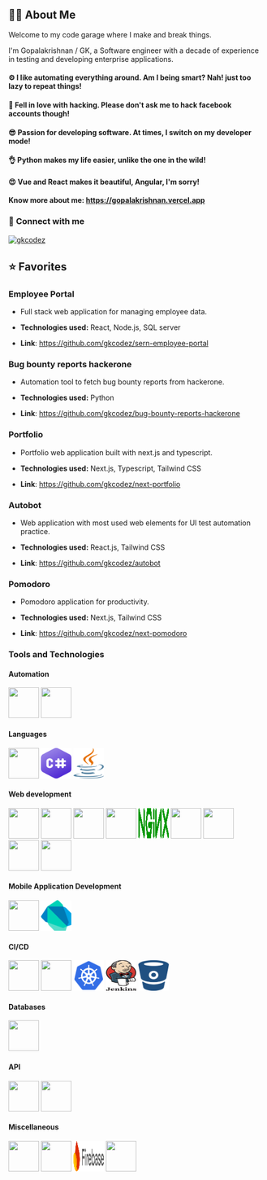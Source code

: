 ## 👨‍💻 About Me

Welcome to my code garage where I make and break things.

I'm Gopalakrishnan / GK, a Software engineer with a decade of experience in testing and developing enterprise
applications.

#### ⚙️ I like automating everything around. Am I being smart? Nah! just too lazy to repeat things!

#### 🥰 Fell in love with hacking. Please don't ask me to hack facebook accounts though!

#### 😎 Passion for developing software. At times, I switch on my developer mode!

#### 👌 Python makes my life easier, unlike the one in the wild!

#### 😍 Vue and React makes it beautiful, Angular, I'm sorry!

#### Know more about me: https://gopalakrishnan.vercel.app

### 🔗 **Connect with me**

<p align="left">
<a href="https://linkedin.com/in/gkcodez" target="blank">
<img align="center" src="https://raw.githubusercontent.com/gilbarbara/logos/refs/heads/main/logos/linkedin-icon.svg" alt="gkcodez" height="40" width="40" />
</a>
</p>

## ⭐ Favorites

### Employee Portal

- Full stack web application for managing employee data.

- **Technologies used:** React, Node.js, SQL server

- **Link**: https://github.com/gkcodez/sern-employee-portal

### Bug bounty reports hackerone

- Automation tool to fetch bug bounty reports from hackerone.

- **Technologies used:** Python

- **Link**: https://github.com/gkcodez/bug-bounty-reports-hackerone

### Portfolio

- Portfolio web application built with next.js and typescript.

- **Technologies used:** Next.js, Typescript, Tailwind CSS

- **Link**: https://github.com/gkcodez/next-portfolio

### Autobot

- Web application with most used web elements for UI test automation practice.

- **Technologies used:** React.js, Tailwind CSS

- **Link**: https://github.com/gkcodez/autobot

### Pomodoro

- Pomodoro application for productivity.

- **Technologies used:** Next.js, Tailwind CSS

- **Link**: https://github.com/gkcodez/next-pomodoro

### Tools and Technologies

#### Automation

<p align="left">
    <img src="https://raw.githubusercontent.com/gilbarbara/logos/refs/heads/main/logos/selenium.svg" width="60" height="60"/>
    <img src="https://raw.githubusercontent.com/gilbarbara/logos/refs/heads/main/logos/cypress-icon.svg" width="60" height="60"/>
</p>

#### Languages

<p align="left">
    <img src="https://raw.githubusercontent.com/gilbarbara/logos/refs/heads/main/logos/python.svg" width="60" height="60"/>
    <img src="https://raw.githubusercontent.com/gilbarbara/logos/refs/heads/main/logos/c-sharp.svg" width="60" height="60"/>
    <img src="https://raw.githubusercontent.com/gilbarbara/logos/refs/heads/main/logos/java.svg" width="60" height="60"/>
</p>

#### Web development

<p align="left">
    <img src="https://raw.githubusercontent.com/gilbarbara/logos/refs/heads/main/logos/html-5.svg" width="60" height="60"/>
    <img src="https://raw.githubusercontent.com/gilbarbara/logos/refs/heads/main/logos/bootstrap.svg" width="60" height="60"/> 
    <img src="https://raw.githubusercontent.com/gilbarbara/logos/refs/heads/main/logos/javascript.svg" width="60" height="60"/> 
    <img src="https://raw.githubusercontent.com/gilbarbara/logos/refs/heads/main/logos/typescript-icon.svg" width="60" height="60"/>
    <img src="https://raw.githubusercontent.com/gilbarbara/logos/refs/heads/main/logos/nginx.svg" width="60" height="60"/> 
    <img src="https://raw.githubusercontent.com/gilbarbara/logos/refs/heads/main/logos/nodejs-icon.svg" width="60" height="60"/> 
   <img src="https://raw.githubusercontent.com/gilbarbara/logos/refs/heads/main/logos/angular-icon.svg" width="60" height="60" style="margin-left='50pt'"/> 
    <img src="https://raw.githubusercontent.com/gilbarbara/logos/refs/heads/main/logos/react.svg" width="60" height="60"/> 
    <img src="https://raw.githubusercontent.com/gilbarbara/logos/refs/heads/main/logos/vue.svg" width="60" height="60"/> 
</p>

#### Mobile Application Development

<p align="left">
    <img src="https://raw.githubusercontent.com/gilbarbara/logos/refs/heads/main/logos/flutter.svg" width="60" height="60"/> 
    <img src="https://raw.githubusercontent.com/gilbarbara/logos/refs/heads/main/logos/dart.svg" width="60" height="60"/> 
</p>

#### CI/CD

<p align="left">
  <img src="https://raw.githubusercontent.com/gilbarbara/logos/refs/heads/main/logos/git-icon.svg" width="60" height="60"/>
<img src="https://raw.githubusercontent.com/gilbarbara/logos/refs/heads/main/logos/docker-icon.svg" width="60" height="60"/>
    <img src="https://raw.githubusercontent.com/gilbarbara/logos/refs/heads/main/logos/kubernetes.svg" width="60" height="60"/> 
    <img src="https://raw.githubusercontent.com/gilbarbara/logos/refs/heads/main/logos/jenkins.svg" width="60" height="60"/> 
    <img src="https://raw.githubusercontent.com/gilbarbara/logos/refs/heads/main/logos/bitbucket.svg" width="60" height="60"/>
</p>

#### Databases

<p align="left">
    <img src="https://raw.githubusercontent.com/gilbarbara/logos/refs/heads/main/logos/postgresql.svg" width="60" height="60"/> 
</p>

#### API

<p align="left">
    <img src="https://raw.githubusercontent.com/gilbarbara/logos/refs/heads/main/logos/postman-icon.svg" width="60" height="60"/> 
    <img src="https://raw.githubusercontent.com/gilbarbara/logos/refs/heads/main/logos/flask.svg" width="60" height="60"/>
</p>

#### Miscellaneous

<p align="left">
    <img src="https://raw.githubusercontent.com/gilbarbara/logos/refs/heads/main/logos/ubuntu.svg" width="60" height="60"/>
    <img src="https://raw.githubusercontent.com/gilbarbara/logos/refs/heads/main/logos/cucumber.svg" width="60" height="60"/> 
    <img src="https://raw.githubusercontent.com/gilbarbara/logos/refs/heads/main/logos/firebase.svg" width="60" height="60"/> 
    <img src="https://raw.githubusercontent.com/gilbarbara/logos/refs/heads/main/logos/figma.svg" width="60" height="60"/> 
</p>
